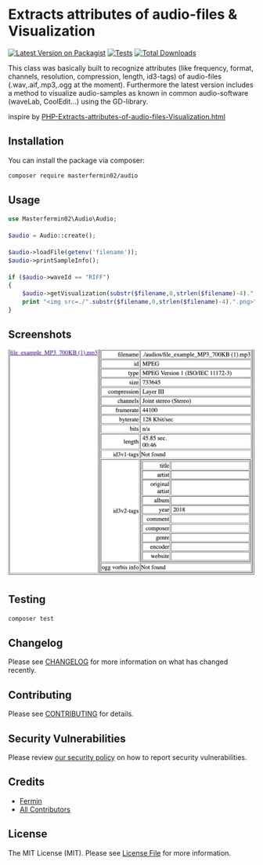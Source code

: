 # Extracts attributes of audio-files & Visualization

[![Latest Version on Packagist](https://img.shields.io/packagist/v/masterfermin02/audio.svg?style=flat-square)](https://packagist.org/packages/masterfermin02/audio)
[![Tests](https://github.com/masterfermin02/audio/actions/workflows/run-tests.yml/badge.svg?branch=main)](https://github.com/masterfermin02/audio/actions/workflows/run-tests.yml)
[![Total Downloads](https://img.shields.io/packagist/dt/masterfermin02/audio.svg?style=flat-square)](https://packagist.org/packages/masterfermin02/audio)

This class was basically built to recognize attributes (like frequency, format, channels, resolution, compression, length, id3-tags) of audio-files (.wav,.aif,.mp3,.ogg at the moment). Furthermore the latest version includes a method to visualize audio-samples as known in common audio-software (waveLab, CoolEdit...) using the GD-library.

inspire by [PHP-Extracts-attributes-of-audio-files-Visualization.html](https://www.phpclasses.org/package/482-PHP-Extracts-attributes-of-audio-files-Visualization.html)

## Installation

You can install the package via composer:

```bash
composer require masterfermin02/audio
```

## Usage

```php
use Masterfermin02\Audio\Audio;

$audio = Audio::create();

$audio->loadFile(getenv('filename'));
$audio->printSampleInfo();

if ($audio->waveId == "RIFF")
{
    $audio->getVisualization(substr($filename,0,strlen($filename)-4).".png");
    print "<img src=./".substr($filename,0,strlen($filename)-4).".png>";
}
```

## Screenshots
![result](./screen/Screenshot%202023-12-04%20at%203.40.12%20PM.png?raw=true "Result")

## Testing

```bash
composer test
```

## Changelog

Please see [CHANGELOG](CHANGELOG.md) for more information on what has changed recently.

## Contributing

Please see [CONTRIBUTING](https://github.com/spatie/.github/blob/main/CONTRIBUTING.md) for details.

## Security Vulnerabilities

Please review [our security policy](../../security/policy) on how to report security vulnerabilities.

## Credits

- [Fermin](https://github.com/masterfermin02)
- [All Contributors](../../contributors)

## License

The MIT License (MIT). Please see [License File](LICENSE.md) for more information.
